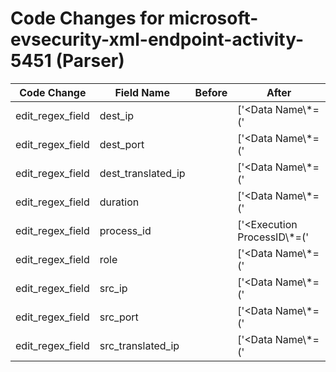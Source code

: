# Code Changes for microsoft-evsecurity-xml-endpoint-activity-5451 (Parser)

| Code Change | Field Name | Before | After |
|-------------|------------|--------|-------|
| edit_regex_field | dest_ip |  | ['<Data Name\\*=(\'|")RemoteAddress(\'|")>(-|({dest_ip}((([0-9a-fA-F.]{0,4}):{1,2}){1,7}([0-9a-fA-F]){0,4})|(((25[0-5]|(2[0-4]|1\d|[0-9]|)\d)\.?\b){4}))(:({dest_port}\d+))?)'] |
| edit_regex_field | dest_port |  | ['<Data Name\\*=(\'|")RemoteAddress(\'|")>(-|({dest_ip}((([0-9a-fA-F.]{0,4}):{1,2}){1,7}([0-9a-fA-F]){0,4})|(((25[0-5]|(2[0-4]|1\d|[0-9]|)\d)\.?\b){4}))(:({dest_port}\d+))?)', '<Data Name\\*=(\'|")RemotePort(\'|")>({dest_port}\d+)'] |
| edit_regex_field | dest_translated_ip |  | ['<Data Name\\*=(\'|")RemoteTunnelEndpoint(\'|")>({dest_translated_ip}[^<]+)'] |
| edit_regex_field | duration |  | ['<Data Name\\*=(\'|")LifetimeSeconds(\'|")>({duration}[^<]+)'] |
| edit_regex_field | process_id |  | ['<Execution ProcessID\\*=(\'|")({process_id}\d+)'] |
| edit_regex_field | role |  | ['<Data Name\\*=(\'|")Role(\'|")>({role}[^<]+)'] |
| edit_regex_field | src_ip |  | ['<Data Name\\*=(\'|")LocalAddress(\'|")>({src_ip}((([0-9a-fA-F.]{0,4}):{1,2}){1,7}([0-9a-fA-F]){0,4})|(((25[0-5]|(2[0-4]|1\d|[0-9]|)\d)\.?\b){4}))(:({src_port}\d+))?'] |
| edit_regex_field | src_port |  | ['<Data Name\\*=(\'|")LocalAddress(\'|")>({src_ip}((([0-9a-fA-F.]{0,4}):{1,2}){1,7}([0-9a-fA-F]){0,4})|(((25[0-5]|(2[0-4]|1\d|[0-9]|)\d)\.?\b){4}))(:({src_port}\d+))?', '<Data Name\\*=(\'|")LocalPort(\'|")>({src_port}\d+)'] |
| edit_regex_field | src_translated_ip |  | ['<Data Name\\*=(\'|")LocalTunnelEndpoint(\'|")>({src_translated_ip}[^<]+)'] |